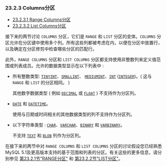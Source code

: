 ### 23.2.3 Columns分区

- [23.2.3.1 Range Columns分区](https://dev.mysql.com/doc/refman/8.0/en/partitioning-columns-range.html)
- [23.2.3.2 List Columns分区](https://dev.mysql.com/doc/refman/8.0/en/partitioning-columns-list.html)

接下来的两节讨论 `COLUMNS` 分区，它们是 `RANGE` 和 `LIST` 分区的变体。`COLUMNS` 分区允许在分区键中使用多个列。所有这些列都被考虑在内，以便在分区中放置行，以及确定在分区修剪中检查哪些分区的匹配行。

此外，`RANGE COLUMNS` 分区和 `LIST COLUMNS` 分区都支持使用非整数列来定义值范围或列表成员。允许的数据类型显示在以下列表中 :

- 所有整数类型: [`TINYINT`](https://dev.mysql.com/doc/refman/8.0/en/integer-types.html)、[`SMALLINT`](https://dev.mysql.com/doc/refman/8.0/en/integer-types.html)、 [`MEDIUMINT`](https://dev.mysql.com/doc/refman/8.0/en/integer-types.html)、[`INT`](https://dev.mysql.com/doc/refman/8.0/en/integer-types.html) ([`INTEGER`](https://dev.mysql.com/doc/refman/8.0/en/integer-types.html))。( 这与 `RANGE` 和 `LIST` 的分区相同。 )

  其他数字数据类型 ( 例如 [`DECIMAL`](https://dev.mysql.com/doc/refman/8.0/en/fixed-point-types.html) 或 [`FLOAT`](https://dev.mysql.com/doc/refman/8.0/en/floating-point-types.html) ) 不支持作为分区列。

- [`DATE`](https://dev.mysql.com/doc/refman/8.0/en/datetime.html) 和 [`DATETIME`](https://dev.mysql.com/doc/refman/8.0/en/datetime.html)。

  使用与日期或时间相关的其他数据类型的列不支持作为分区列。

- 以下字符串类型 : [`CHAR`](https://dev.mysql.com/doc/refman/8.0/en/char.html)、[`VARCHAR`](https://dev.mysql.com/doc/refman/8.0/en/char.html)、[`BINARY`](https://dev.mysql.com/doc/refman/8.0/en/binary-varbinary.html) 和 [`VARBINARY`](https://dev.mysql.com/doc/refman/8.0/en/binary-varbinary.html)。

  不支持 [`TEXT`](https://dev.mysql.com/doc/refman/8.0/en/blob.html) 和 [`BLOB`](https://dev.mysql.com/doc/refman/8.0/en/blob.html) 列作为分区列。

在接下来的两节中对 `RANGE COLUMNS` 和 `LIST COLUMNS` 分区的讨论假设您已经熟悉MySQL 5.1及更高版本支持的基于范围和列表的分区。有关这些的更多信息，请分别参见 [第23.2.1节"RANGE分区"](https://dev.mysql.com/doc/refman/8.0/en/partitioning-range.html) 和 [第23.2.2节"LIST分区"](https://dev.mysql.com/doc/refman/8.0/en/partitioning-list.html)。